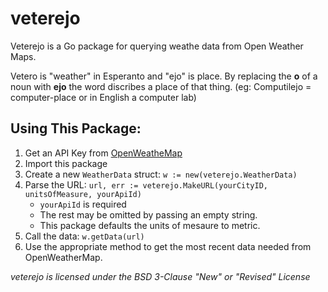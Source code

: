 # veterejo
Veterejo is a Go package for querying weathe data from Open Weather Maps.

Vetero is "weather" in Esperanto and "ejo" is place.
By replacing the **o** of a noun with **ejo** the word discribes a place of that thing.
(eg: Computilejo = computer-place or in English a computer lab)

## Using This Package:
1. Get an API Key from [OpenWeatheMap](https://openweathermap.org)
2. Import this package
3. Create a new `WeatherData` struct: `w := new(veterejo.WeatherData)`
4. Parse the URL: `url, err := veterejo.MakeURL(yourCityID, unitsOfMeasure, yourApiId)`
   - `yourApiId` is required
   - The rest may be omitted by passing an empty string.
   - This package defaults the units of mesaure to metric.
5. Call the data: `w.getData(url)`
6. Use the appropriate method to get the most recent data needed from OpenWeatherMap.

*veterejo is licensed under the BSD 3-Clause "New" or "Revised" License*

